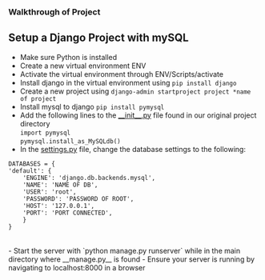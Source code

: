 ### Walkthrough of Project 

## Setup a Django Project with mySQL  
- Make sure Python is installed 
- Create a new virtual environment ENV
- Activate the virtual environment through ENV/Scripts/activate 
- Install django in the virtual environment using `pip install django`
- Create a new project using `django-admin startproject project *name of project`
- Install mysql to django `pip install pymysql` 
- Add the following lines to the [\_\_init\_\_.py](/basic/__init__.py) file found in our original project directory   
    `import pymysql` <br>
    `pymysql.install_as_MySQLdb()` 
- In the [settings.py](/basic/settings.py) file, change the database settings to the following: 
<table>

    DATABASES = {
    'default': {
        'ENGINE': 'django.db.backends.mysql',
        'NAME': 'NAME OF DB',
        'USER': 'root',
        'PASSWORD': 'PASSWORD OF ROOT',
        'HOST': '127.0.0.1',
        'PORT': 'PORT CONNECTED',
        }
    }

</table>
- Start the server with `python manage.py runserver` while in the main directory where __manage.py__ is found
- Ensure your server is running by navigating to localhost:8000 in a browser 